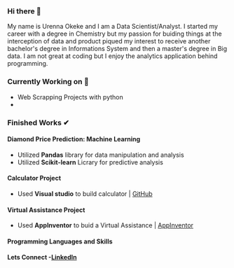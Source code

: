 ### Hi there 👋
My name is Urenna Okeke and I am a Data Scientist/Analyst. I started my career with a degree in Chemistry but my passion for buiding things at the interception of data and product piqued my interest to receive another bachelor's degree in Informations System and then a master's degree in Big data. I am not great at coding but I enjoy the analytics application behind programming.

### Currently Working on 🚀
* Web Scrapping Projects with python 
* 

### Finished Works ✔

#### Diamond Price Prediction: Machine Learning
* Utilized **Pandas** library for data manipulation and analysis 
* Utilized **Scikit-learn** Licrary for predictive analysis

#### Calculator Project
* Used **Visual studio** to build calculator  | [GitHub](https://github.com/urennaco/Calculator_VB/blob/master/417%20Project/Form1.vb)

#### Virtual Assistance Project
* Used **AppInventor** to buid a  Virtual Assistance | [AppInventor](http://ai2.appinventor.mit.edu/#5037780907720704)

#### Programming Languages and Skills

#### Lets Connect -[LinkedIn](www.linkedin.com/in/urenna-okeke-68716057)


<!--
**urennaco/urennaco** is a ✨ _special_ ✨ repository because its `README.md` (this file) appears on your GitHub profile.

Here are some ideas to get you started:

- 🔭 I’m currently working on ...
- 🌱 I’m currently learning ...
- 👯 I’m looking to collaborate on ...
- 🤔 I’m looking for help with ...
- 💬 Ask me about ...
- 📫 How to reach me: ...
- 😄 Pronouns: ...
- ⚡ Fun fact: ...
-->

